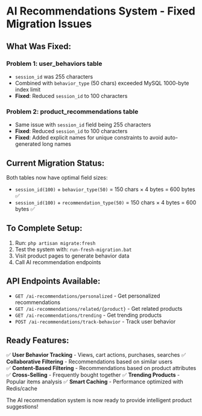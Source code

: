# AI Recommendations System - Fixed Migration Issues

## What Was Fixed:

### Problem 1: user_behaviors table
- `session_id` was 255 characters
- Combined with `behavior_type` (50 chars) exceeded MySQL 1000-byte index limit
- **Fixed**: Reduced `session_id` to 100 characters

### Problem 2: product_recommendations table  
- Same issue with `session_id` field being 255 characters
- **Fixed**: Reduced `session_id` to 100 characters
- **Fixed**: Added explicit names for unique constraints to avoid auto-generated long names

## Current Migration Status:

Both tables now have optimal field sizes:
- `session_id(100)` + `behavior_type(50)` = 150 chars × 4 bytes = 600 bytes ✅
- `session_id(100)` + `recommendation_type(50)` = 150 chars × 4 bytes = 600 bytes ✅

## To Complete Setup:

1. Run: `php artisan migrate:fresh` 
2. Test the system with: `run-fresh-migration.bat`
3. Visit product pages to generate behavior data
4. Call AI recommendation endpoints

## API Endpoints Available:

- `GET /ai-recommendations/personalized` - Get personalized recommendations
- `GET /ai-recommendations/related/{product}` - Get related products  
- `GET /ai-recommendations/trending` - Get trending products
- `POST /ai-recommendations/track-behavior` - Track user behavior

## Ready Features:

✅ **User Behavior Tracking** - Views, cart actions, purchases, searches
✅ **Collaborative Filtering** - Recommendations based on similar users  
✅ **Content-Based Filtering** - Recommendations based on product attributes
✅ **Cross-Selling** - Frequently bought together
✅ **Trending Products** - Popular items analysis
✅ **Smart Caching** - Performance optimized with Redis/cache

The AI recommendation system is now ready to provide intelligent product suggestions!
